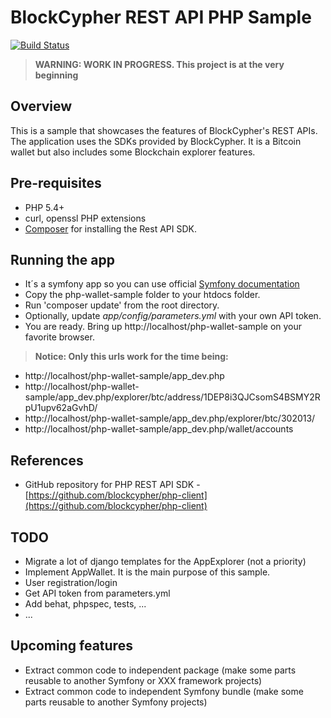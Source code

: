 BlockCypher REST API PHP Sample
===============================

[![Build Status](https://travis-ci.org/blockcypher/php-wallet-sample.svg)](https://travis-ci.org/blockcypher/php-wallet-sample)

> **WARNING: WORK IN PROGRESS. This project is at the very beginning**

Overview
--------

This is a sample that showcases the features of BlockCypher's REST APIs. The application uses the SDKs provided by BlockCypher.
It is a Bitcoin wallet but also includes some Blockchain explorer features.

Pre-requisites
--------------

   * PHP 5.4+
   * curl, openssl PHP extensions
   * [Composer](http://getcomposer.org/download/) for installing the Rest API SDK.
	
Running the app
---------------

   * It´s a symfony app so you can use official [Symfony documentation](http://symfony.com/doc/current/book/installation.html)    
   * Copy the php-wallet-sample folder to your htdocs folder.
   * Run 'composer update' from the root directory.
   * Optionally, update *app/config/parameters.yml* with your own API token.
   * You are ready. Bring up http://localhost/php-wallet-sample on your favorite browser.
   
   > **Notice: Only this urls work for the time being:**
   
   * http://localhost/php-wallet-sample/app_dev.php
   * http://localhost/php-wallet-sample/app_dev.php/explorer/btc/address/1DEP8i3QJCsomS4BSMY2RpU1upv62aGvhD/
   * http://localhost/php-wallet-sample/app_dev.php/explorer/btc/302013/
   * http://localhost/php-wallet-sample/app_dev.php/wallet/accounts
	
References
----------

   * GitHub repository for PHP REST API SDK - [https://github.com/blockcypher/php-client](https://github.com/blockcypher/php-client)
   
TODO
----

   * Migrate a lot of django templates for the AppExplorer (not a priority)
   * Implement AppWallet. It is the main purpose of this sample.
   * User registration/login
   * Get API token from parameters.yml
   * Add behat, phpspec, tests, ...
   * ...

Upcoming features
-----------------

   * Extract common code to independent package (make some parts reusable to another Symfony or XXX framework projects)
   * Extract common code to independent Symfony bundle (make some parts reusable to another Symfony projects)